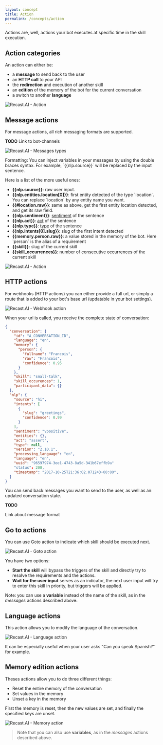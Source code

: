 ```yaml
---
layout: concept
title: Action
permalink: /concepts/action
---
```


Actions are, well, actions your bot executes at specific time in the skill execution.

## Action categories

An action can either be:
- a **message** to send back to the user
- an **HTTP call** to your API
- the **redirection** and execution of another skill
- an **edition** of the memory of the bot for the current conversation
- a switch to another **language**

![Recast.AI - Action](//cdn.recast.ai/man/recast-ai-actions-type.png)

## Message actions
For message actions, all rich messaging formats are supported.

**TODO**
Link to bot-channels

![Recast.AI - Messages types](//cdn.recast.ai/man/recast-ai-type-of-messages.png)

Formatting:
You can inject variables in your messages by using the double braces syntax.
For example, \`{{nlp.source}}\` will be replaced by the input sentence.

Here is a list of the more useful ones:
* **{{nlp.source}}**: raw user input.
* **{{nlp.entities.location[0]}}**: first entity detected of the type \`location\`. You can replace \`location\` by any entity name you want.
* **{{#location.raw}}**: same as above, get the first entity location detected, and get its raw field.
* **{{nlp.sentiment}}**: [sentiment](https://recast.ai/docs/api-reference#sentence-sentiments) of the sentence
* **{{nlp.act}}**: [act](https://recast.ai/docs/api-reference#sentence-acts) of the sentence
* **{{nlp.type}}**: [type](https://recast.ai/docs/api-reference#sentence-types) of the sentence
* **{{nlp.intents[0].slug}}**: slug of the first intent detected
* **{{memory.person.raw}}**: a value stored in the memory of the bot. Here \`person\` is the alias of a requirement
* **{{skill}}**: slug of the current skill
* **{{skill_occurrences}}**: number of consecutive occurrences of the current skill

![Recast.AI - Action](//cdn.recast.ai/man/recast-ai-action-2.png)

## HTTP actions

For webhooks (HTTP actions) you can either provide a full url, or simply a route that is added to your bot's base url (updatable in your bot settings).

![Recast.AI - Webhook action](//cdn.recast.ai/man/recast-ai-webhook-action.png)

When your url is called, you receive the complete state of conversation:

~~~ json
{
  "conversation": {
    "id": "A_CONVERSATION_ID",
    "language": "en",
    "memory": {
      "person": {
        "fullname": "Francois",
        "raw": "Francois",
        "confidence": 0.95
      }
    },
    "skill": "small-talk",
    "skill_occurences": 1,
    "participant_data": {}
  },
  "nlp": {
    "source": "hi",
    "intents": [
      {
        "slug": "greetings",
        "confidence": 0.99
      }
    ],
    "sentiment": "vpositive",
    "entities": {},
    "act": "assert",
    "type": null,
    "version": "2.10.1",
    "processing_language": "en",
    "language": "en",
    "uuid": "96597974-3ee1-4743-8a5d-341b67effb9a"
    "status": 200,
    "timestamp": "2017-10-25T21:36:02.071243+00:00",
  }
}
~~~

You can send back messages you want to send to the user, as well as an updated conversation state.

**TODO**

Link about message format

## Go to actions

You can use Goto action to indicate which skill should be executed next.

![Recast.AI - Goto action](//cdn.recast.ai/man/recast-ai-goto-action.png)

You have two options:
- **Start the skill** will bypass the triggers of the skill and directly try to resolve the requirements and the actions.
- **Wait for the user input** serves as an indicator, the next user input will try to enter this skill in priority, but triggers will be applied.

Note: you can use a **variable** instead of the name of the skill, as in the *messages* actions described above.

## Language actions

This action allows you to modify the language of the conversation.

![Recast.AI - Language action](//cdn.recast.ai/man/recast-ai-language-action.png)

It can be especially useful when your user asks "Can you speak Spanish?" for example.

## Memory edition actions

Theses actions allow you to do three different things:
* Reset the entire memory of the conversation
* Set values in the memory
* Unset a key in the memory

First the memory is reset, then the new values are set, and finally the specified keys are unset.

![Recast.AI - Memory action](//cdn.recast.ai/man/recast-ai-memory-action.png)

> Note that you can also use **variables**, as in the *messages* actions described above.
